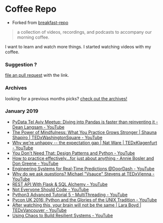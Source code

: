 # Coffee Repo #

* Forked from [breakfast-repo](https://github.com/ashleygwilliams/breakfast-repo)

> a collection of videos, recordings, and podcasts to accompany our morning coffee.

I want to learn and watch more things. I started watching videos with my coffee.

### Suggestion ?

[file an pull request](https://github.com/christopher-burke/coffee-repo/pulls) with the link.

### Archives

looking for a previous months picks? [check out the archives!](https://github.com/christopher-burke/coffee-repo/tree/coffee-repo/archives/)

### January 2019

* [PyData Tel Aviv Meetup: Diving into Pandas is faster than reinventing it - Dean Langsam - YouTube](https://youtu.be/vDuvD4y0WFc)
* [The Power of Mindfulness: What You Practice Grows Stronger | Shauna Shapiro | TEDxWashingtonSquare - YouTube](https://youtu.be/IeblJdB2-Vo)
* [Why we're unhappy -- the expectation gap | Nat Ware | TEDxKlagenfurt - YouTube](https://youtu.be/9KiUq8i9pbE)
* [You Don't Need That: Design Patterns and Python - YouTube](https://youtu.be/rAZBK7jE7b8)
* [How to practice effectively...for just about anything - Annie Bosler and Don Greene - YouTube](https://youtu.be/f2O6mQkFiiw)
* [Engineering Systems for Real-Time Predictions @DoorDash - YouTube](https://youtu.be/sEZsIUBIhNk)
* [Why do we ask questions? Michael "Vsauce" Stevens at TEDxVienna - YouTube](https://youtu.be/u9hauSrihYQ)
* [REST API With Flask & SQL Alchemy - YouTube](https://youtu.be/PTZiDnuC86g)
* [Not Everyone Should Code - YouTube](https://youtu.be/EFwa5Owp0-k)
* [Python3 Advanced Tutorial 5 - MultiThreading - YouTube](https://youtu.be/6eqC1WTlIqc)
* [Pycon UK 2016: Python and the Glories of the UNIX Tradition - YouTube](https://youtu.be/zFMdhXYlFfY)
* [After watching this, your brain will not be the same | Lara Boyd | TEDxVancouver - YouTube](https://youtu.be/LNHBMFCzznE)
* [Using Chaos to Build Resilient Systems - YouTube](https://youtu.be/Mz3cXPV42Ks)
